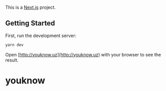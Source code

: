 This is a [Next.js](https://nextjs.org/) project.
## Getting Started

First, run the development server:

```bash
yarn dev
```
Open [http://youknow.uz](http://youknow.uz) with your browser to see the result.
# youknow
